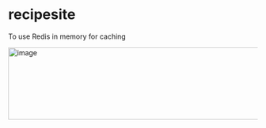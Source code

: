 # recipesite
To use Redis in memory for caching

<img width="926" height="146" alt="image" src="https://github.com/user-attachments/assets/18a505e2-e01e-43a3-b0c1-ca3c8398dde9" />

